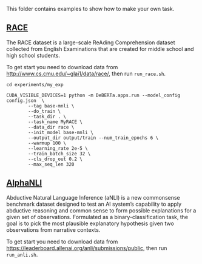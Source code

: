 This folder contains examples to show how to make your own task.

## [RACE](http://www.qizhexie.com/data/RACE_leaderboard.html)
The RACE dataset is a large-scale ReAding Comprehension dataset collected from English Examinations that are created for middle school and high school students.

To get start you need to download data from http://www.cs.cmu.edu/~glai1/data/race/, then run `run_race.sh`.

```
cd experiments/my_exp

CUDA_VISIBLE_DEVICES=1 python -m DeBERTa.apps.run --model_config config.json  \
        --tag base-mnli \
        --do_train \
        --task_dir . \
        --task_name MyRACE \
        --data_dir race \
        --init_model base-mnli \
        --output_dir output/train --num_train_epochs 6 \
        --warmup 100 \
        --learning_rate 2e-5 \
        --train_batch_size 32 \
        --cls_drop_out 0.2 \
        --max_seq_len 320

```


## [AlphaNLI](https://leaderboard.allenai.org/anli/submissions/public)
Abductive Natural Language Inference (aNLI) is a new commonsense benchmark dataset designed to test an AI system’s capability to apply abductive reasoning and common sense to form possible explanations for a given set of observations. Formulated as a binary-classification task, the goal is to pick the most plausible explanatory hypothesis given two observations from narrative contexts.

To get start you need to download data from https://leaderboard.allenai.org/anli/submissions/public, then run `run_anli.sh`.
